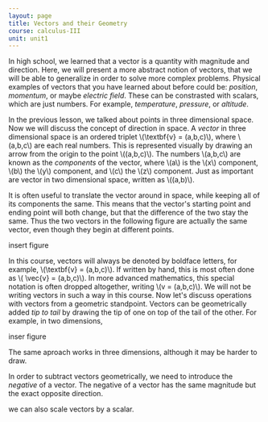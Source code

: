 ```yaml
---
layout: page
title: Vectors and their Geometry
course: calculus-III
unit: unit1
---
```

In high school, we learned that a vector is a quantity with magnitude and direction. Here, we will present a more abstract notion of vectors, that we will be able to generalize in order to solve more complex problems. Physical examples of vectors that you have learned about before could be: *position*, *momentum*, or maybe *electric field*. These can be constrasted with scalars, which are just numbers. For example, *temperature*, *pressure*, or *altitude*. 

In the previous lesson, we talked about points in three dimensional space. Now we will discuss the concept of direction in space. A *vector* in three dimensional space is an ordered triplet \\(\textbf{v} = (a,b,c)\\), where \\(a,b,c\\) are each real numbers. This is represented visually by drawing an arrow from the origin to the point \\((a,b,c)\\). The numbers \\(a,b,c\\) are known as the *components* of the vector, where \\(a\\) is the \\(x\\) component, \\(b\\) the \\(y\\) component, and \\(c\\) the \\(z\\) component. Just as important are vector in two dimensional space, written as \\((a,b)\\). 

It is often useful to translate the vector around in space, while keeping all of its components the same. This means that the vector's starting point and ending point will both change, but that the difference of the two stay the same. Thus the two vectors in the following figure are actually the same vector, even though they begin at different points. 

insert figure

In this course, vectors will always be denoted by boldface letters, for example, \\(\textbf{v} = (a,b,c)\\). If written by hand, this is most often done as \\( \vec{v} = (a,b,c)\\). In more advanced mathematics, this special notation is often dropped altogether, writing \\(v = (a,b,c)\\). We will not be writing vectors in such a way in this course. Now let's discuss operations with vectors from a geometric standpoint. Vectors can be geometrically added *tip to tail* by drawing the tip of one on top of the tail of the other. For example, in two dimensions, 

inser figure

The same aproach works in three dimensions, although it may be harder to draw. 

In order to subtract vectors geometrically, we need to introduce the *negative* of a vector. The negative of a vector has the same magnitude but the exact opposite direction. 


we can also scale vectors by a scalar. 




